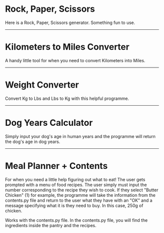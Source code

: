 # Rock, Paper, Scissors
Here is a Rock, Paper, Scissors generator.
Something fun to use.

***
# Kilometers to Miles Converter
A handy little tool for when you need to convert Kilometers into Miles.

***
# Weight Converter
Convert Kg to Lbs and Lbs to Kg with this helpful programme.

***
# Dog Years Calculator
Simply input your dog's age in human years and the programme will return the dog's age in dog years.

*** 
# Meal Planner + Contents
For when you need a little help figuring out what to eat! The user gets prompted with a menu of food recipes. The user simply must input the number corresponding to the recipe they wish to cook. If they select "Butter Chicken" (1) for example, the programme will take the information from the contents.py file and return to the user what they have with an "OK" and a message specifying what it is they need to buy. In this case, 250g of chicken.

Works with the contents.py file. In the contents.py file, you will find the ingredients inside the pantry and the recipes.
